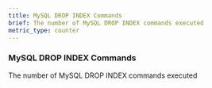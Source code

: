 ```yaml
---
title: MySQL DROP INDEX Commands
brief: The number of MySQL DROP INDEX commands executed
metric_type: counter
---
```

### MySQL DROP INDEX Commands

The number of MySQL DROP INDEX commands executed
